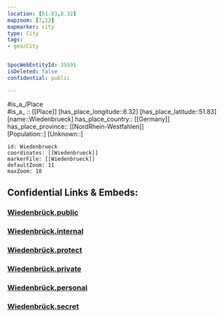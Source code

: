 ```yaml
---
location: [51.83,8.32] 
mapzoom: [7,12] 
mapmarker: city 
type: City
tags:
- geo/City


SpocWebEntityId: 35591
isDeleted: false
confidential: public

---
```

#is_a_/Place  
#is_a_ :: [[Place]] 
[has_place_longitude::8.32] 
[has_place_latitude::51.83] 
[name::Wiedenbrueck] 
has_place_country:: [[Germany]]  
has_place_province:: [[NordRhein-Westfahlen]]  
[Population::] 
[Unknown::] 


```leaflet
id: Wiedenbrueck
coordinates: [[Wiedenbrueck]] 
markerFile: [[Wiedenbrueck]] 
defaultZoom: 11 
maxZoom: 18
```


## Confidential Links & Embeds: 

### [Wiedenbrück.public](/_public/\Earth\Continent\Europe\Europe~Central\Germany\Germany~West\Nordrhein-Westfalen\counties~NW\Gütersloh\cities~Gütersloh\Rheda-WiedenbrückWiedenbrück.public.md) 

### [Wiedenbrück.internal](/_internal/\Earth\Continent\Europe\Europe~Central\Germany\Germany~West\Nordrhein-Westfalen\counties~NW\Gütersloh\cities~Gütersloh\Rheda-WiedenbrückWiedenbrück.internal.md) 

### [Wiedenbrück.protect](/_protect/\Earth\Continent\Europe\Europe~Central\Germany\Germany~West\Nordrhein-Westfalen\counties~NW\Gütersloh\cities~Gütersloh\Rheda-WiedenbrückWiedenbrück.protect.md) 

### [Wiedenbrück.private](/_private/\Earth\Continent\Europe\Europe~Central\Germany\Germany~West\Nordrhein-Westfalen\counties~NW\Gütersloh\cities~Gütersloh\Rheda-WiedenbrückWiedenbrück.private.md) 

### [Wiedenbrück.personal](/_personal/\Earth\Continent\Europe\Europe~Central\Germany\Germany~West\Nordrhein-Westfalen\counties~NW\Gütersloh\cities~Gütersloh\Rheda-WiedenbrückWiedenbrück.personal.md) 

### [Wiedenbrück.secret](/_secret/\Earth\Continent\Europe\Europe~Central\Germany\Germany~West\Nordrhein-Westfalen\counties~NW\Gütersloh\cities~Gütersloh\Rheda-WiedenbrückWiedenbrück.secret.md)

